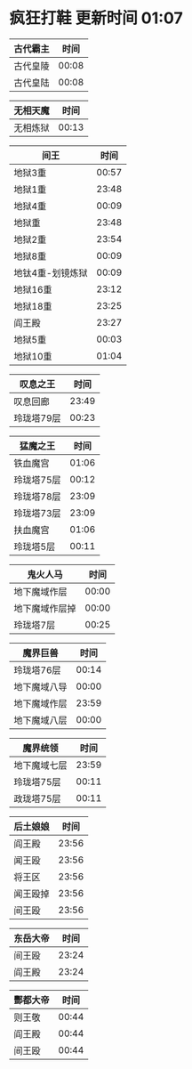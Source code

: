 # 疯狂打鞋 更新时间 01:07

| 古代霸主   | 时间    |
|--------|-------|
| 古代皇陵 | 00:08 |
| 古代皇陆 | 00:08 |

| 无相天魔   | 时间    |
|--------|-------|
| 无相炼狱 | 00:13 |

| 间王   | 时间    |
|--------|-------|
| 地狱3重 | 00:57 |
| 地狱1重 | 23:48 |
| 地狱4重 | 00:09 |
| 地狱重 | 23:48 |
| 地狱2重 | 23:54 |
| 地狱8重 | 00:09 |
| 地钛4重-划镜炼狱 | 00:09 |
| 地狱16重 | 23:12 |
| 地狱18重 | 23:25 |
| 阎王殿 | 23:27 |
| 地狱5重 | 00:03 |
| 地狱10重 | 01:04 |

| 叹息之王   | 时间    |
|--------|-------|
| 叹息回廊 | 23:49 |
| 玲珑塔79层 | 00:23 |

| 猛魔之王   | 时间    |
|--------|-------|
| 铁血魔宫 | 01:06 |
| 玲珑塔75层 | 00:12 |
| 玲珑塔78层 | 23:09 |
| 玲珑塔73层 | 23:09 |
| 扶血魔宫 | 01:06 |
| 玲珑塔5层 | 00:11 |

| 鬼火人马   | 时间    |
|--------|-------|
| 地下魔域作层 | 00:00 |
| 地下魔域作层掉 | 00:00 |
| 玲珑塔7层 | 00:25 |

| 魔界巨兽   | 时间    |
|--------|-------|
| 玲珑塔76层 | 00:14 |
| 地下魔域八导 | 00:00 |
| 地下魔域作层 | 23:59 |
| 地下魔域八层 | 00:00 |

| 魔界统领   | 时间    |
|--------|-------|
| 地下魔域七层 | 23:59 |
| 玲珑塔75层 | 00:11 |
| 政珑塔75层 | 00:11 |

| 后土娘娘   | 时间    |
|--------|-------|
| 阎王殿 | 23:56 |
| 闻王殴 | 23:56 |
| 将王区 | 23:56 |
| 闻王殴掉 | 23:56 |
| 间王殴 | 23:56 |

| 东岳大帝   | 时间    |
|--------|-------|
| 间王殴 | 23:24 |
| 阎王殿 | 23:24 |

| 酆都大帝   | 时间    |
|--------|-------|
| 则王敬 | 00:44 |
| 阎王殿 | 00:44 |
| 间王殴 | 00:44 |